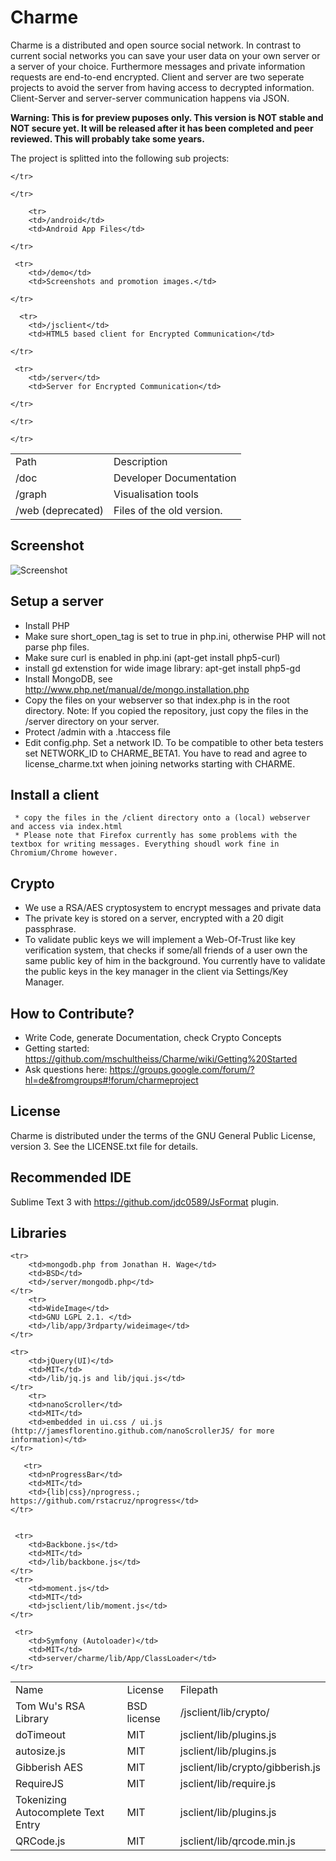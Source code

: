 ﻿# Charme

Charme is a distributed and open source social network. In contrast to current social networks you can save your user data on your own server or a server of your choice. Furthermore messages and private information requests are end-to-end encrypted. Client and server are two seperate projects to avoid the server from having access to decrypted information. Client-Server and server-server communication happens via JSON.

**Warning: This is for preview puposes only. This version is NOT stable and NOT secure yet. It will be released after it has been completed and peer reviewed. This will probably take some years.**

The project is splitted into the following sub projects:



<table>
    <tr>
        <td>Path</td>
        <td>Description</td>

    </tr>

   <tr>
        <td>/doc</td>
        <td>Developer Documentation</td>

    </tr>

        <tr>
        <td>/android</td>
        <td>Android App Files</td>

    </tr>

     <tr>
        <td>/demo</td>
        <td>Screenshots and promotion images.</td>

    </tr>

      <tr>
        <td>/jsclient</td>
        <td>HTML5 based client for Encrypted Communication</td>

    </tr>

     <tr>
        <td>/server</td>
        <td>Server for Encrypted Communication</td>

    </tr>

<tr>
        <td>/graph</td>
        <td>Visualisation tools</td>

    </tr>

    
  <tr>
        <td>/web (deprecated)</td>
        <td>Files of the old version.</td>

    </tr>
    
</table>

## Screenshot

![Screenshot](https://raw.github.com/mschultheiss/charme/dev/demo/screen2.png "Screenshot")

## Setup a server

  * Install PHP
  * Make sure short_open_tag is set to true in php.ini, otherwise 
    PHP will not parse php files. 
  * Make sure curl is enabled in php.ini (apt-get install php5-curl)
  * install gd extenstion for wide image library: apt-get install php5-gd
  * Install MongoDB, see http://www.php.net/manual/de/mongo.installation.php
  *  Copy the files on your webserver so that index.php is in the root directory. Note: If you copied the repository, just copy the files in the /server directory on your server.
  * Protect /admin with a .htaccess file
  * Edit config.php. Set a network ID. To be compatible to other beta testers set NETWORK_ID to CHARME_BETA1. You have to read and agree to license_charme.txt when joining networks starting with CHARME.

## Install a client
     * copy the files in the /client directory onto a (local) webserver and access via index.html
     * Please note that Firefox currently has some problems with the textbox for writing messages. Everything shoudl work fine in Chromium/Chrome however.

## Crypto

* We use a RSA/AES cryptosystem to encrypt messages and private data
* The private key is stored on a server, encrypted with a 20 digit passphrase.
* To validate public keys we will implement a Web-Of-Trust like key verification system, that checks if some/all friends of a user own the same public key of him in the background. You currently have to validate the public keys in the key manager in the client via Settings/Key Manager.

## How to Contribute?

* Write Code, generate Documentation, check Crypto Concepts
* Getting started: https://github.com/mschultheiss/Charme/wiki/Getting%20Started
* Ask questions here: https://groups.google.com/forum/?hl=de&fromgroups#!forum/charmeproject

## License
Charme is distributed under the terms of the GNU General Public License,
version 3. See the LICENSE.txt file for details.

## Recommended IDE
Sublime Text 3 with https://github.com/jdc0589/JsFormat plugin.

## Libraries

<table>
    <tr>
        <td>Name</td>
        <td>License</td>
        <td>Filepath</td>
    </tr>

    <tr>
        <td>mongodb.php from Jonathan H. Wage</td>
        <td>BSD</td>
        <td>/server/mongodb.php</td>
    </tr>
        <tr>
        <td>WideImage</td>
        <td>GNU LGPL 2.1. </td>
        <td>/lib/app/3rdparty/wideimage</td>
    </tr>
   <tr>
        <td>Tom Wu's RSA Library</td>
        <td> BSD license</td>
        <td>/jsclient/lib/crypto/</td>
    </tr>
   
    <tr>
        <td>jQuery(UI)</td>
        <td>MIT</td>
        <td>/lib/jq.js and lib/jqui.js</td>
    </tr>
        <tr>
        <td>nanoScroller</td>
        <td>MIT</td>
        <td>embedded in ui.css / ui.js (http://jamesflorentino.github.com/nanoScrollerJS/ for more information)</td>
    </tr>

       <tr>
        <td>nProgressBar</td>
        <td>MIT</td>
        <td>{lib|css}/nprogress.; https://github.com/rstacruz/nprogress</td>
    </tr>


     <tr>
        <td>Backbone.js</td>
        <td>MIT</td>
        <td>/lib/backbone.js</td>
    </tr>
     <tr>
        <td>moment.js</td>
        <td>MIT</td>
        <td>jsclient/lib/moment.js</td>
    </tr>
 <tr>
        <td>doTimeout</td>
        <td>MIT</td>
        <td>jsclient/lib/plugins.js</td>
    </tr>
 <tr>
        <td>autosize.js</td>
        <td>MIT</td>
        <td>jsclient/lib/plugins.js</td>
    </tr>

 <tr>
        <td>Gibberish AES</td>
        <td>MIT</td>
        <td>jsclient/lib/crypto/gibberish.js</td>
    </tr>

 <tr>
        <td>RequireJS</td>
        <td>MIT</td>
        <td>jsclient/lib/require.js</td>
    </tr>

     <tr>
        <td>Symfony (Autoloader)</td>
        <td>MIT</td>
        <td>server/charme/lib/App/ClassLoader</td>
    </tr>


 <tr>
        <td>Tokenizing Autocomplete Text Entry</td>
        <td>MIT</td>
        <td>jsclient/lib/plugins.js</td>
    </tr>

 <tr>
        <td>QRCode.js</td>
        <td>MIT</td>
        <td>jsclient/lib/qrcode.min.js</td>
    </tr>





</table>

